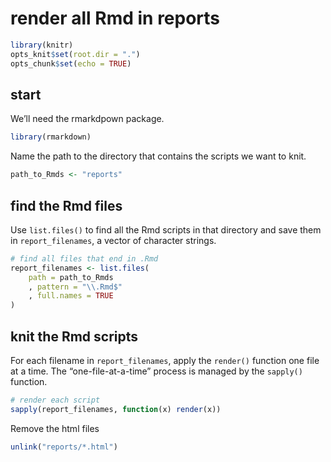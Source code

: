 
# render all Rmd in reports

``` r
library(knitr)
opts_knit$set(root.dir = ".")
opts_chunk$set(echo = TRUE)
```

## start

We’ll need the rmarkdpown package.

``` r
library(rmarkdown)
```

Name the path to the directory that contains the scripts we want to
knit.

``` r
path_to_Rmds <- "reports"
```

## find the Rmd files

Use `list.files()` to find all the Rmd scripts in that directory and
save them in `report_filenames`, a vector of character strings.

``` r
# find all files that end in .Rmd
report_filenames <- list.files(
    path = path_to_Rmds
    , pattern = "\\.Rmd$"
    , full.names = TRUE
)
```

## knit the Rmd scripts

For each filename in `report_filenames`, apply the `render()` function
one file at a time. The “one-file-at-a-time” process is managed by the
`sapply()` function.

``` r
# render each script
sapply(report_filenames, function(x) render(x))
```

Remove the html files

``` r
unlink("reports/*.html")
```
